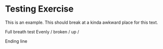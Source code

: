 # Testing Exercise
This is an example. This should break at a kinda awkward place for this text.

Full breath test
Evenly / broken / up
/

Ending line

[_meta:author]:- "Kip"
[_meta:tags]:- "test,peace"
[_meta:date-added]:- "2023-05-01T00:00:00.000"
